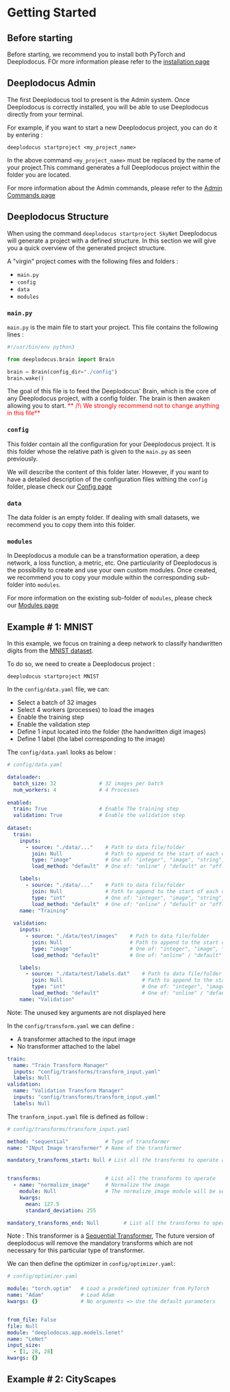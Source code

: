 # Getting Started

## Before starting

Before starting, we recommend you to install both PyTorch and Deeplodocus. FOr more information please refer to the [installation page](deeplodocus.org/en/master/installation)


## Deeplodocus Admin

The first Deeplodocus tool to present is the Admin system. Once Deeplodocus is correctly installed, you will be able to use Deeplodocus directly from your terminal.

For example, if you want to start a new Deeplodocus project, you can do it by entering :

`deeplodocus startproject <my_project_name>`

In the above command `<my_project_name>` must be replaced by the name of your project.This command generates a full Deeplodocus project within the folder you are located.

For more information about the Admin commands, please refer to the [Admin Commands page](http:deeplodocus.org/en/master/admin_commands)

## Deeplodocus Structure

When using the command `deeplodocus startproject SkyNet` Deeplodocus will generate a project with a defined structure. In this section we will give you a quick overview of the generated project structure.

A "virgin" project comes with the following files and folders :

- `main.py`
- `config`
- `data`
- `modules`

### `main.py`

`main.py` is the main file to start your project. This file contains the following lines :

```python
#!/usr/bin/env python3

from deeplodocus.brain import Brain

brain = Brain(config_dir="./config")
brain.wake()
```

The goal of this file is to feed the Deeplodocus' Brain, which is the core of any Deeplodocus project, with a config folder. The brain is then awaken allowing you to start.
<span style="color:red"> ** /!\ We strongly recommend not to change anything in this file**</sapn>


### `config`

This folder contain all the configuration for your Deeplodocus project. It is this folder whose the relative path is given to the `main.py` as seen previously.

We will describe the content of this folder later. However, if you want to have a detailed description of the configuration files withing the `config` folder, please check our [Config page](deeplodocus.org/master/en/config)

### `data`

The data folder is an empty folder.
If dealing with small datasets, we recommend you to copy them into this folder.

### `modules`

In Deeplodocus a module can be a transformation operation, a deep network, a loss function, a metric, etc.
One particularity of Deeplodocus is the possibility to create and use your own custom modules. Once created, we recommend you to copy your module within the corresponding sub-folder into `modules`.


For more information on the existing sub-folder of `modules`, please check our [Modules page](deeplodocus.org/en/master/modules)


## Example # 1: MNIST

In this example, we focus on training a deep network to classify handwritten digits from the [MNIST dataset](http://yann.lecun.com/exdb/mnist/).

To do so, we need to create a Deeplodocus project :

`deeplodocus startproject MNIST`

In the `config/data.yaml` file, we can:
 
 - Select a batch of 32 images
 - Select 4 workers (processes) to load the images
 - Enable the training step
 - Enable the validation step 
 - Define 1 input located into the folder (the handwritten digit images)
 - Define 1 label (the label corresponding to the image)


The `config/data.yaml` looks as below :

```yaml
# config/data.yaml

dataloader:
  batch_size: 32              # 32 images per batch
  num_workers: 4              # 4 Processes
  
enabled:
  train: True                 # Enable The training step
  validation: True            # Enable the validation step
  
dataset:
  train:
    inputs:
      - source: "./data/..."    # Path to data file/folder
        join: Null              # Path to append to the start of each data item
        type: "image"           # One of: "integer", "image", "string", "float", "np-array", "bool", "video", "audio"
        load_method: "default"  # One of: "online" / "default" or "offline"

    labels:
      - source: "./data/..."    # Path to data file/folder
        join: Null              # Path to append to the start of each data item
        type: "int"             # One of: "integer", "image", "string", "float", "np-array", "bool", "video", "audio"
        load_method: "default"  # One of: "online" / "default" or "offline"
    name: "Training"
    
  validation:
    inputs:
      - source: "./data/test/images"    # Path to data file/folder
        join: Null                      # Path to append to the start of each data item
        type: "image"                   # One of: "integer", "image", "string", "float", "np-array", "bool", "video", "audio"
        load_method: "default"          # One of: "online" / "default" or "offline"

    labels:
      - source: "./data/test/labels.dat"    # Path to data file/folder
        join: Null                          # Path to append to the start of each data item
        type: "int"                         # One of: "integer", "image", "string", "float", "np-array", "bool", "video", "audio"
        load_method: "default"              # One of: "online" / "default" or "offline"
    name: "Validation"
```

Note: The unused key arguments are not displayed here

In the `config/transform.yaml` we can define :

- A transformer attached to the input image
- No transformer attached to the label

```yaml
train:
  name: "Train Transform Manager"
  inputs: "config/transforms/transform_input.yaml"
  labels: Null
validation:
  name: "Validation Transform Manager"
  inputs: "config/transforms/transform_input.yaml"
  labels: Null
```

The `tranform_input.yaml` file is defined as follow :

```yaml
# config/transforms/transform_input.yaml

method: "sequential"            # Type of transformer
name: "INput Image transformer" # Name of the transformer

mandatory_transforms_start: Null # List all the transforms to operate at start


transforms:                     # List all the transforms to operate
  - name: "normalize_image"     # Normalize the image
    module: Null                # The normalize_image module will be searched automatically by Deeplodocus
    kwargs:
      mean: 127.5
      standard_deviation: 255

mandatory_transforms_end: Null        # List all the transforms to operate at the end
```

Note : This transformer is a [Sequential Transformer](deeplodocus.org/en/master/transformer#sequential), The future version of deeplodocus will remove the mandatory transforms which are not necessary for this particular type of transformer.

We can then define the optimizer in `config/optimizer.yaml`:

```yaml
# config/optimizer.yaml

module: "torch.optim"   # Load a predefined optimizer from PyTorch
name: "Adam"            # Load Adam
kwargs: {}              # No arguments => Use the default parameters
```

```yaml

from_file: False
file: Null
module: "deeplodocus.app.models.lenet"
name: "LeNet"
input_size:
  - [1, 28, 28]
kwargs: {}
```



## Example # 2: CityScapes